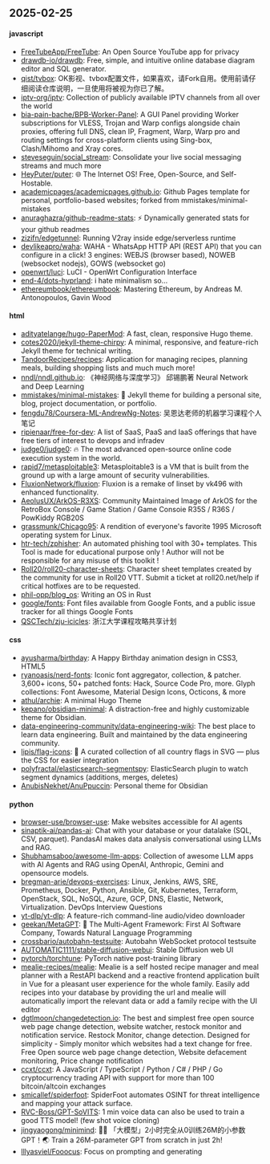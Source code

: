 ## 2025-02-25

#### javascript
* [FreeTubeApp/FreeTube](https://github.com/FreeTubeApp/FreeTube): An Open Source YouTube app for privacy
* [drawdb-io/drawdb](https://github.com/drawdb-io/drawdb): Free, simple, and intuitive online database diagram editor and SQL generator.
* [qist/tvbox](https://github.com/qist/tvbox): OK影视、tvbox配置文件，如果喜欢，请Fork自用。使用前请仔细阅读仓库说明，一旦使用将被视为你已了解。
* [iptv-org/iptv](https://github.com/iptv-org/iptv): Collection of publicly available IPTV channels from all over the world
* [bia-pain-bache/BPB-Worker-Panel](https://github.com/bia-pain-bache/BPB-Worker-Panel): A GUI Panel providing Worker subscriptions for VLESS, Trojan and Warp configs alongside chain proxies, offering full DNS, clean IP, Fragment, Warp, Warp pro and routing settings for cross-platform clients using Sing-box, Clash/Mihomo and Xray cores.
* [steveseguin/social_stream](https://github.com/steveseguin/social_stream): Consolidate your live social messaging streams and much more
* [HeyPuter/puter](https://github.com/HeyPuter/puter): 🌐 The Internet OS! Free, Open-Source, and Self-Hostable.
* [academicpages/academicpages.github.io](https://github.com/academicpages/academicpages.github.io): Github Pages template for personal, portfolio-based websites; forked from mmistakes/minimal-mistakes
* [anuraghazra/github-readme-stats](https://github.com/anuraghazra/github-readme-stats): ⚡ Dynamically generated stats for your github readmes
* [zizifn/edgetunnel](https://github.com/zizifn/edgetunnel): Running V2ray inside edge/serverless runtime
* [devlikeapro/waha](https://github.com/devlikeapro/waha): WAHA - WhatsApp HTTP API (REST API) that you can configure in a click! 3 engines: WEBJS (browser based), NOWEB (websocket nodejs), GOWS (websocket go)
* [openwrt/luci](https://github.com/openwrt/luci): LuCI - OpenWrt Configuration Interface
* [end-4/dots-hyprland](https://github.com/end-4/dots-hyprland): i hate minimalism so...
* [ethereumbook/ethereumbook](https://github.com/ethereumbook/ethereumbook): Mastering Ethereum, by Andreas M. Antonopoulos, Gavin Wood

#### html
* [adityatelange/hugo-PaperMod](https://github.com/adityatelange/hugo-PaperMod): A fast, clean, responsive Hugo theme.
* [cotes2020/jekyll-theme-chirpy](https://github.com/cotes2020/jekyll-theme-chirpy): A minimal, responsive, and feature-rich Jekyll theme for technical writing.
* [TandoorRecipes/recipes](https://github.com/TandoorRecipes/recipes): Application for managing recipes, planning meals, building shopping lists and much much more!
* [nndl/nndl.github.io](https://github.com/nndl/nndl.github.io): 《神经网络与深度学习》 邱锡鹏著 Neural Network and Deep Learning
* [mmistakes/minimal-mistakes](https://github.com/mmistakes/minimal-mistakes): 📐 Jekyll theme for building a personal site, blog, project documentation, or portfolio.
* [fengdu78/Coursera-ML-AndrewNg-Notes](https://github.com/fengdu78/Coursera-ML-AndrewNg-Notes): 吴恩达老师的机器学习课程个人笔记
* [ripienaar/free-for-dev](https://github.com/ripienaar/free-for-dev): A list of SaaS, PaaS and IaaS offerings that have free tiers of interest to devops and infradev
* [judge0/judge0](https://github.com/judge0/judge0): 🔥 The most advanced open-source online code execution system in the world.
* [rapid7/metasploitable3](https://github.com/rapid7/metasploitable3): Metasploitable3 is a VM that is built from the ground up with a large amount of security vulnerabilities.
* [FluxionNetwork/fluxion](https://github.com/FluxionNetwork/fluxion): Fluxion is a remake of linset by vk496 with enhanced functionality.
* [AeolusUX/ArkOS-R3XS](https://github.com/AeolusUX/ArkOS-R3XS): Community Maintained Image of ArkOS for the RetroBox Console / Game Station / Game Consoie R35S / R36S / PowKiddy RGB20S
* [grassmunk/Chicago95](https://github.com/grassmunk/Chicago95): A rendition of everyone's favorite 1995 Microsoft operating system for Linux.
* [htr-tech/zphisher](https://github.com/htr-tech/zphisher): An automated phishing tool with 30+ templates. This Tool is made for educational purpose only ! Author will not be responsible for any misuse of this toolkit !
* [Roll20/roll20-character-sheets](https://github.com/Roll20/roll20-character-sheets): Character sheet templates created by the community for use in Roll20 VTT. Submit a ticket at roll20.net/help if critical hotfixes are to be requested.
* [phil-opp/blog_os](https://github.com/phil-opp/blog_os): Writing an OS in Rust
* [google/fonts](https://github.com/google/fonts): Font files available from Google Fonts, and a public issue tracker for all things Google Fonts
* [QSCTech/zju-icicles](https://github.com/QSCTech/zju-icicles): 浙江大学课程攻略共享计划

#### css
* [ayusharma/birthday](https://github.com/ayusharma/birthday): A Happy Birthday animation design in CSS3, HTML5
* [ryanoasis/nerd-fonts](https://github.com/ryanoasis/nerd-fonts): Iconic font aggregator, collection, & patcher. 3,600+ icons, 50+ patched fonts: Hack, Source Code Pro, more. Glyph collections: Font Awesome, Material Design Icons, Octicons, & more
* [athul/archie](https://github.com/athul/archie): A minimal Hugo Theme
* [kepano/obsidian-minimal](https://github.com/kepano/obsidian-minimal): A distraction-free and highly customizable theme for Obsidian.
* [data-engineering-community/data-engineering-wiki](https://github.com/data-engineering-community/data-engineering-wiki): The best place to learn data engineering. Built and maintained by the data engineering community.
* [lipis/flag-icons](https://github.com/lipis/flag-icons): 🎏 A curated collection of all country flags in SVG — plus the CSS for easier integration
* [polyfractal/elasticsearch-segmentspy](https://github.com/polyfractal/elasticsearch-segmentspy): ElasticSearch plugin to watch segment dynamics (additions, merges, deletes)
* [AnubisNekhet/AnuPpuccin](https://github.com/AnubisNekhet/AnuPpuccin): Personal theme for Obsidian

#### python
* [browser-use/browser-use](https://github.com/browser-use/browser-use): Make websites accessible for AI agents
* [sinaptik-ai/pandas-ai](https://github.com/sinaptik-ai/pandas-ai): Chat with your database or your datalake (SQL, CSV, parquet). PandasAI makes data analysis conversational using LLMs and RAG.
* [Shubhamsaboo/awesome-llm-apps](https://github.com/Shubhamsaboo/awesome-llm-apps): Collection of awesome LLM apps with AI Agents and RAG using OpenAI, Anthropic, Gemini and opensource models.
* [bregman-arie/devops-exercises](https://github.com/bregman-arie/devops-exercises): Linux, Jenkins, AWS, SRE, Prometheus, Docker, Python, Ansible, Git, Kubernetes, Terraform, OpenStack, SQL, NoSQL, Azure, GCP, DNS, Elastic, Network, Virtualization. DevOps Interview Questions
* [yt-dlp/yt-dlp](https://github.com/yt-dlp/yt-dlp): A feature-rich command-line audio/video downloader
* [geekan/MetaGPT](https://github.com/geekan/MetaGPT): 🌟 The Multi-Agent Framework: First AI Software Company, Towards Natural Language Programming
* [crossbario/autobahn-testsuite](https://github.com/crossbario/autobahn-testsuite): Autobahn WebSocket protocol testsuite
* [AUTOMATIC1111/stable-diffusion-webui](https://github.com/AUTOMATIC1111/stable-diffusion-webui): Stable Diffusion web UI
* [pytorch/torchtune](https://github.com/pytorch/torchtune): PyTorch native post-training library
* [mealie-recipes/mealie](https://github.com/mealie-recipes/mealie): Mealie is a self hosted recipe manager and meal planner with a RestAPI backend and a reactive frontend application built in Vue for a pleasant user experience for the whole family. Easily add recipes into your database by providing the url and mealie will automatically import the relevant data or add a family recipe with the UI editor
* [dgtlmoon/changedetection.io](https://github.com/dgtlmoon/changedetection.io): The best and simplest free open source web page change detection, website watcher, restock monitor and notification service. Restock Monitor, change detection. Designed for simplicity - Simply monitor which websites had a text change for free. Free Open source web page change detection, Website defacement monitoring, Price change notification
* [ccxt/ccxt](https://github.com/ccxt/ccxt): A JavaScript / TypeScript / Python / C# / PHP / Go cryptocurrency trading API with support for more than 100 bitcoin/altcoin exchanges
* [smicallef/spiderfoot](https://github.com/smicallef/spiderfoot): SpiderFoot automates OSINT for threat intelligence and mapping your attack surface.
* [RVC-Boss/GPT-SoVITS](https://github.com/RVC-Boss/GPT-SoVITS): 1 min voice data can also be used to train a good TTS model! (few shot voice cloning)
* [jingyaogong/minimind](https://github.com/jingyaogong/minimind): 🚀🚀 「大模型」2小时完全从0训练26M的小参数GPT！🌏 Train a 26M-parameter GPT from scratch in just 2h!
* [lllyasviel/Fooocus](https://github.com/lllyasviel/Fooocus): Focus on prompting and generating
